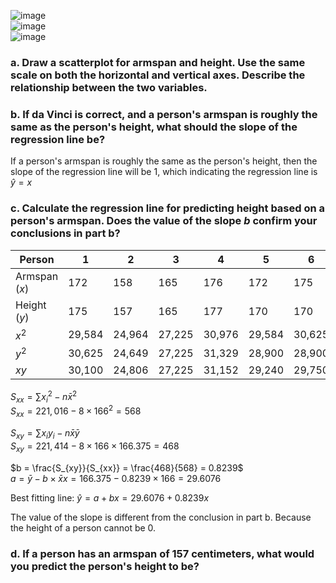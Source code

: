 
![image](https://github.com/user-attachments/assets/87b59b65-bda6-47d4-9521-84133caa35a2)  
![image](https://github.com/user-attachments/assets/7ae644d7-8b67-4353-8012-a6e1c03744d0)  
![image](https://github.com/user-attachments/assets/e71a7fd1-ed06-422a-bcc4-68643a5be3cf)  

### a. Draw a scatterplot for armspan and height. Use the same scale on both the horizontal and vertical axes. Describe the relationship between the two variables.






### b. If da Vinci is correct, and a person's armspan is roughly the same as the person's height, what should the slope of the regression line be?

If a person's armspan is roughly the same as the person's height, then the slope of the regression line will be 1, which indicating the regression line is $\hat{y}=x$


### c. Calculate the regression line for predicting height based on a person's armspan. Does the value of the slope $b$ confirm your conclusions in part b?


| Person        |    1   |    2   |    3   |    4   |    5   |    6   |    7   |    8   |  Total  | Average |  
|---------------|--------|--------|--------|--------|--------|--------|--------|--------|---------|---------|  
| Armspan ($x$) |    172 |    158 |    165 |    176 |    172 |    175 |    157 |   153  |   1,328 | 166     |  
| Height  ($y$) |    175 |    157 |    165 |    177 |    170 |    170 |    160 |   157  |   1,331 | 166.375 |  
|      $x^2$    | 29,584 | 24,964 | 27,225 | 30,976 | 29,584 | 30,625 | 24,649 | 23,409 | 221,016 |  
|      $y^2$    | 30,625 | 24,649 | 27,225 | 31,329 | 28,900 | 28,900 | 25,600 | 24,649 | 221,877 |  
|      $xy$     | 30,100 | 24,806 | 27,225 | 31,152 | 29,240 | 29,750 | 25,120 | 24,021 | 221,414 |  


$S_{xx} = \sum{{x_{i}}^2} - n\bar{x}^2$  
$S_{xx} = 221,016 - 8 \times 166^2 = 568$  

$S_{xy} = \sum{x_{i}y_{i}} - n\bar{x}\bar{y}$  
$S_{xy} = 221,414 - 8 \times 166 \times 166.375 = 468$  

$b = \frac{S_{xy}}{S_{xx}} = \frac{468}{568} = 0.8239$  
$a = \bar{y} - b \times \bar{x}x = 166.375 - 0.8239 \times 166 = 29.6076$  

Best fitting line: $\hat{y} = a + bx = 29.6076 + 0.8239x$  

The value of the slope is different from the conclusion in part b. Because the height of a person cannot be 0.  


### d. If a person has an armspan of 157 centimeters, what would you predict the person's height to be?



